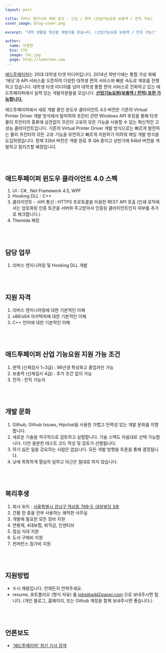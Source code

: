 ```yaml
---
layout: post

title: 리버스 엔지니어 채용 공고 - 신입 / 경력 (산업기능요원 보충역 / 전직 가능)
cover_image: blog-cover.png

excerpt: "대학 생활을 혁신할 개발자를 찾습니다. (산업기능요원 보충역 / 전직 가능)"

author:
  name: 이경찬
  bio: CTO
  image: lkc.jpg
  page: http://leekchan.com
---
```


[애드투페이퍼](http://www.add2paper.com)는 20대 대학생 타겟 미디어입니다. 2014년 하반기에는 통합 가상 화폐 '애딧'과 API 서비스를 오픈하여 다양한 대학생 편의 서비스와 빠른 속도로 제휴를 진행하고 있습니다. 대학생 타겟 미디어를 넘어 대학생 통합 편의 서비스로 진화하고 있는 애드투페이퍼에서 실력 있는 개발자분들을 모십니다. <b><u>산업기능요원(보충역 / 전직) 또한 가능합니다.</u></b>

애드투페이퍼에서 새로 개발 중인 윈도우 클라이언트 4.0 버전은 기존의 Virtual Printer Driver 개발 방식에서 탈피하여 프린터 관련 Windows API 후킹을 통해 타겟 물리 프린터의 종류에 상관없이 프린터 고유의 모든 기능을 사용할 수 있는 혁신적인 고성능 클라이언트입니다. 기존의 Virtual Printer Driver 개발 방식으로는 빠르게 발전하는 물리 프린터의 모든 고유 기능을 유연하고 빠르게 지원하기 어려워 해당 개발 방식을 도입하였습니다. 현재 32bit 버전은 개발 완료 후 QA 중이고 상반기에 64bit 버전을 개발하고 릴리즈할 예정입니다. 

<br><br>

## 애드투페이퍼 윈도우 클라이언트 4.0 스펙
1. UI : C#, .Net Framework 4.5, WPF
2. Hooking DLL : C++
3. 클라이언트 - 서버 통신 : HTTPS 프로토콜을 이용한 REST API 호출 (인쇄 로직에서는 암호화된 인증 토큰을 서버와 주고받아서 인증된 클라이언트인지 여부를 추가로 체크합니다.)
4. Themida 패킹

<br><br>

## 담당 업무
1. 리버스 엔지니어링 및 Hooking DLL 개발

<br><br>

## 지원 자격
1. 리버스 엔지니어링에 대한 기본적인 이해
2. x86/x64 아키텍처에 대한 기본적인 이해
3. C++ 언어에 대한 기본적인 이해

<br><br>

## 애드투페이퍼 산업 기능요원 지원 가능 조건
1. 현역 (신체검사 1~3급) : 96년생 특성화고 졸업자만 가능
2. 보충역 (신체검사 4급) : 추가 조건 없이 가능
3. 전직 : 전직 가능자

<br><br>

## 개발 문화
1. Github, Github Issues, Hipchat을 사용한 가볍고 탄력성 있는 개발 문화를 지향합니다. 
2. 새로운 기술을 적극적으로 검토하고 실험합니다. 기술 스택도 마음대로 선택 가능합니다. 다만 충분한 테스트 코드 작성 및 검토가 선행됩니다. 
3. 하기 싫은 일을 강요하는 사람은 없습니다. 모든 개발 방향을 토론을 통해 결정됩니다.
4. 낮에 똑똑하게 열심히 일하고 야근은 절대로 하지 않습니다. 

<br><br>

## 복리후생
1. 회사 위치 : [서울특별시 강남구 역삼동 799-5, 대일빌딩 3층](http://map.naver.com/local/siteview.nhn?code=13468464)
2. 건물 한 층을 전부 사용하는 쾌적한 사무실  
3. 개발에 필요한 모든 장비 지원
4. 연봉제, 4대보험, 퇴직금, 인센티브
5. 점심 식대 지원  
6. 도서 구매비 지원  
7. 컨퍼런스 참가비 지원  

<br><br>

## 지원방법
* 수시 채용입니다. 언제든지 연락주세요.  
* resume, 포트폴리오 (형식 자유) 를 jobs@add2paper.com 으로 보내주시면 됩니다. (개인 블로그, 홈페이지, 또는 Github 계정을 함께 보내주시면 좋습니다.)  

<br><br>

## 언론보도
* ['애드투페이퍼' 최신 기사 검색](http://search.daum.net/search?w=news&cluster=n&q=%EC%95%A0%EB%93%9C%ED%88%AC%ED%8E%98%EC%9D%B4%ED%8D%BC&sort=1)